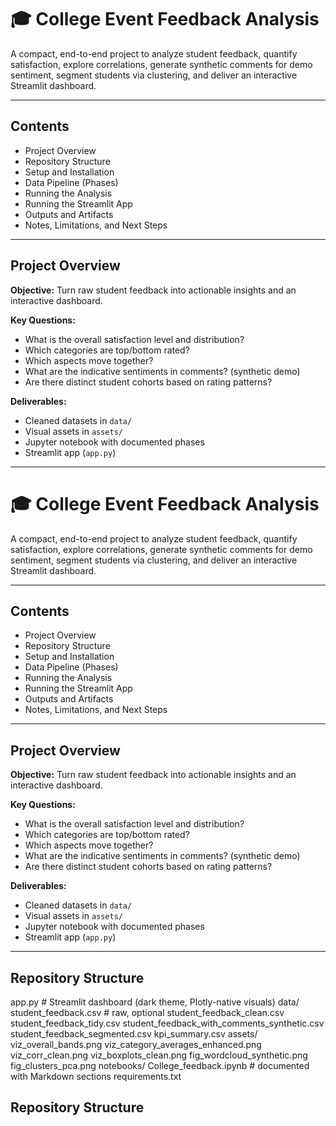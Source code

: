 # 🎓 College Event Feedback Analysis

A compact, end-to-end project to analyze student feedback, quantify satisfaction, explore correlations, generate synthetic comments for demo sentiment, segment students via clustering, and deliver an interactive Streamlit dashboard.

---

## Contents

- Project Overview  
- Repository Structure  
- Setup and Installation  
- Data Pipeline (Phases)  
- Running the Analysis  
- Running the Streamlit App  
- Outputs and Artifacts  
- Notes, Limitations, and Next Steps  

---

## Project Overview

**Objective:** Turn raw student feedback into actionable insights and an interactive dashboard.

**Key Questions:**

- What is the overall satisfaction level and distribution?  
- Which categories are top/bottom rated?  
- Which aspects move together?  
- What are the indicative sentiments in comments? (synthetic demo)  
- Are there distinct student cohorts based on rating patterns?

**Deliverables:**

- Cleaned datasets in `data/`  
- Visual assets in `assets/`  
- Jupyter notebook with documented phases  
- Streamlit app (`app.py`)  

---
# 🎓 College Event Feedback Analysis

A compact, end-to-end project to analyze student feedback, quantify satisfaction, explore correlations, generate synthetic comments for demo sentiment, segment students via clustering, and deliver an interactive Streamlit dashboard.

---

## Contents

- Project Overview  
- Repository Structure  
- Setup and Installation  
- Data Pipeline (Phases)  
- Running the Analysis  
- Running the Streamlit App  
- Outputs and Artifacts  
- Notes, Limitations, and Next Steps  

---

## Project Overview

**Objective:** Turn raw student feedback into actionable insights and an interactive dashboard.

**Key Questions:**

- What is the overall satisfaction level and distribution?  
- Which categories are top/bottom rated?  
- Which aspects move together?  
- What are the indicative sentiments in comments? (synthetic demo)  
- Are there distinct student cohorts based on rating patterns?

**Deliverables:**

- Cleaned datasets in `data/`  
- Visual assets in `assets/`  
- Jupyter notebook with documented phases  
- Streamlit app (`app.py`)  

---

## Repository Structure

app.py # Streamlit dashboard (dark theme, Plotly-native visuals)
data/
student_feedback.csv # raw, optional
student_feedback_clean.csv
student_feedback_tidy.csv
student_feedback_with_comments_synthetic.csv
student_feedback_segmented.csv
kpi_summary.csv
assets/
viz_overall_bands.png
viz_category_averages_enhanced.png
viz_corr_clean.png
viz_boxplots_clean.png
fig_wordcloud_synthetic.png
fig_clusters_pca.png
notebooks/
College_feedback.ipynb # documented with Markdown sections
requirements.txt

## Repository Structure

